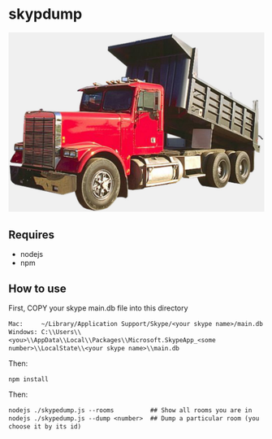 # skypdump

![dump truck](/dump-truck-2.jpg)

## Requires
* nodejs
* npm

## How to use
First, COPY your skype main.db file into this directory

```
Mac:     ~/Library/Application Support/Skype/<your skype name>/main.db
Windows: C:\\Users\\<you>\\AppData\\Local\\Packages\\Microsoft.SkypeApp_<some number>\\LocalState\\<your skype name>\\main.db
```

Then:

```
npm install
```

Then:

```
nodejs ./skypedump.js --rooms          ## Show all rooms you are in
nodejs ./skypedump.js --dump <number>  ## Dump a particular room (you choose it by its id)
```